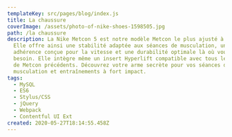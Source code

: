 ```yaml
---
templateKey: src/pages/blog/index.js
title: La chaussure
coverImage: /assets/photo-of-nike-shoes-1598505.jpg
path: /la chaussure
description: La Nike Metcon 5 est notre modèle Metcon le plus ajusté à ce jour.
  Elle offre ainsi une stabilité adaptée aux séances de musculation, une
  adhérence conçue pour la vitesse et une durabilité optimale là où vous en avez
  besoin. Elle intègre même un insert Hyperlift compatible avec tous les modèles
  de Metcon précédents. Découvrez votre arme secrète pour vos séances de
  musculation et entraînements à fort impact.
tags:
  - MySQL
  - ES6
  - Stylus/CSS
  - jQuery
  - Webpack
  - Contentful UI Ext
created: 2020-05-27T18:14:55.458Z
---
```

